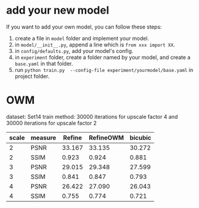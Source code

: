 # add your new model
If you want to add your own model, you can follow these steps:
1. create a file in `model` folder and implement your model.
2. in `model/__init__.py`, append a line which is `from xxx import XX`.
3. in `config/defaults.py`, add your model's config.
4. in  `experiment` folder, create a folder named by your model, and create a `base.yaml` in that folder.
5. run `python train.py  --config-file experiment/yourmodel/base.yaml` in project folder.


# OWM
dataset: Set14
train method: 30000 iterations for upscale factor 4 and 30000 iterations for upscale factor 2

| scale | measure | Refine | RefineOWM | bicubic |  
| --- | --- | --- | --- | --- |
| 2 | PSNR | 33.167 | 33.135 | 30.272 |
| 2 | SSIM | 0.923 | 0.924 | 0.881 |
| 3 | PSNR | 29.015 | 29.348 | 27.599 |
| 3 | SSIM | 0.841 | 0.847 | 0.793 |
| 4 | PSNR | 26.422 | 27.090 | 26.043 |
| 4 | SSIM | 0.755 | 0.774 | 0.721 |

